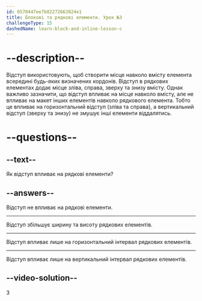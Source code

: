 ```yaml
---
id: 6570447ee7b02272663824e1
title: Блокові та рядкові елементи. Урок №3
challengeType: 15
dashedName: learn-block-and-inline-lesson-c
---
```


# --description--

Відступ використовують, щоб створити місце навколо вмісту елемента всередині будь-яких визначених кордонів. Відступ в рядкових елементах додає місце зліва, справа, зверху та знизу вмісту. Однак важливо зазначити, що відступ впливає на місце навколо вмісту, але не впливає на макет інших елементів навколо рядкового елемента. Тобто це впливає на горизонтальний відступ (зліва та справа), а вертикальний відступ (зверху та знизу) не змушує інші елементи віддалятись.

# --questions--

## --text--

Як відступ впливає на рядкові елементи?

## --answers--

Відступ не впливає на рядкові елементи.

---

Відступ збільшує ширину та висоту рядкових елементів.

---

Відступ впливає лише на горизонтальний інтервал рядкових елементів.

---

Відступ впливає лише на вертикальний інтервал рядкових елементів.

## --video-solution--

3
